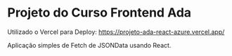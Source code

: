 # Projeto do Curso Frontend Ada

Utilizado o Vercel para Deploy: 
 https://projeto-ada-react-azure.vercel.app/

Aplicação simples de Fetch de JSONData usando React.
